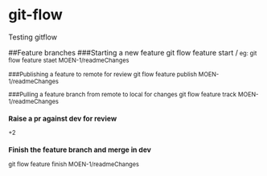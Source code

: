 # git-flow
Testing gitflow

##Feature branches
###Starting a new feature
git flow feature start <MOEN-JIRA TICKET ID>/<Small Description>
eg: git flow feature staet MOEN-1/readmeChanges

###Publishing a feature to remote for review
git flow feature publish MOEN-1/readmeChanges

###Pulling a feature branch from remote to local for changes
git flow feature track MOEN-1/readmeChanges

### Raise a pr against dev for review
+2 

### Finish the feature branch and merge in dev
git flow feature finish MOEN-1/readmeChanges

